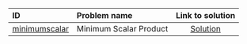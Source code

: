 | ID | Problem name | Link to solution |
|:---|:---|:---:|
| [minimumscalar](https://open.kattis.com/problems/minimumscalar) | Minimum Scalar Product | [Solution](https://github.com/versenyi98/kattis-solutions/tree/main/solutions/minimumscalar)|
